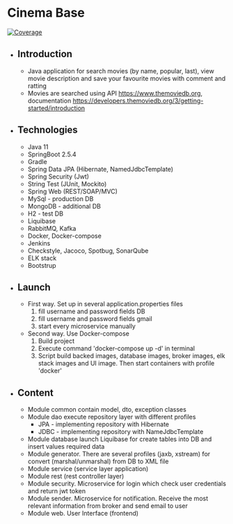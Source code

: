 # Cinema Base

[![Coverage](https://sonarcloud.io/api/project_badges/measure?project=Sergey113222_Cinema-Base-Gradle&metric=coverage)](https://sonarcloud.io/summary/new_code?id=Sergey113222_Cinema-Base-Gradle)

- ## Introduction
    - Java application for search movies (by name, popular, last), view movie description and save your favourite movies
      with comment and ratting
    - Movies are searched using API https://www.themoviedb.org,
      documentation https://developers.themoviedb.org/3/getting-started/introduction
- ## Technologies
    - Java 11
    - SpringBoot 2.5.4
    - Gradle
    - Spring Data JPA (Hibernate, NamedJdbcTemplate)
    - Spring Security (Jwt)
    - String Test (JUnit, Mockito)
    - Spring Web (REST/SOAP/MVC)
    - MySql - production DB
    - MongoDB - additional DB
    - H2 - test DB
    - Liquibase
    - RabbitMQ, Kafka
    - Docker, Docker-compose
    - Jenkins
    - Checkstyle, Jacoco, Spotbug, SonarQube
    - ELK stack
    - Bootstrup
- ## Launch
    - First way. Set up in several application.properties files
        1. fill username and password fields DB
        2. fill username and password fields gmail
        3. start every microservice manually
    - Second way. Use Docker-compose
        1. Build project
        2. Execute command 'docker-compose up -d' in terminal
        3. Script build backed images, database images, broker images, elk stack images and UI image. Then start
           containers with profile 'docker'

- ## Content
    - Module common contain model, dto, exception classes
    - Module dao execute repository layer with different profiles
        - JPA - implementing repository with Hibernate
        - JDBC - implementing repository with NameJdbcTemplate
    - Module database launch Liquibase for create tables into DB and insert values required data
    - Module generator. There are several profiles (jaxb, xstream) for convert (marshal/unmarshal) from DB to XML file
    - Module service (service layer application)
    - Module rest (rest controller layer)
    - Module security. Microservice for login which check user credentials and return jwt token
    - Module sender. Microservice for notification. Receive the most relevant information from broker and send email to
       user
    - Module web. User Interface (frontend)